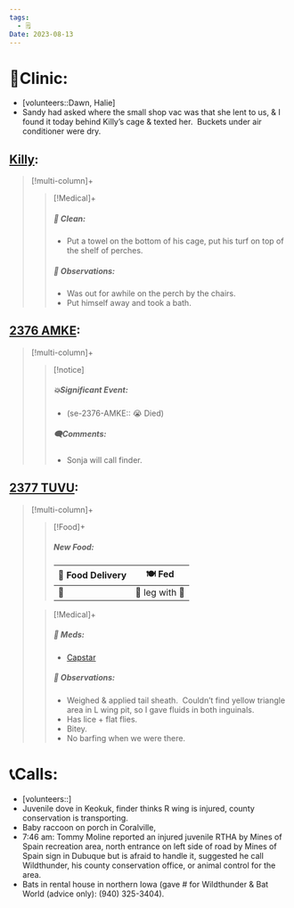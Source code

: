 ```yaml
---
tags:
  - 🗒️
Date: 2023-08-13
---
```


# 🏥Clinic:
- [volunteers::Dawn, Halie]
- Sandy had asked where the small shop vac was that she lent to us, & I found it today behind Killy’s cage & texted her.  Buckets under air conditioner were dry.

## [Killy](../RARE%20Birds/Ed%20Birds/Killy.md):
> [!multi-column]+
>
>> [!Medical]+
>>##### 🫧 Clean:
>> - Put a towel on the bottom of his cage, put his turf on top of the shelf of perches.
>>
>> ##### 🔭 Observations:
>> - Was out for awhile on the perch by the chairs. 
>> - Put himself away and took a bath. 

## [2376 AMKE](../RARE%20Birds/2376%20AMKE.md):
> [!multi-column]+
>
>> [!notice]
>> ##### 💥Significant Event:
>> - (se-2376-AMKE:: 😭 Died)
>>
>> ##### 🗨️Comments:
>> - Sonja will call finder.

## [2377 TUVU](../RARE%20Birds/2377%20TUVU.md):
> [!multi-column]+
>
>> [!Food]+
>> ##### New Food:
>> |🚚 Food Delivery| 🍽️ Fed|
>> |---|---|
>>|🫱|🐀 leg with 💊
>
>> [!Medical]+
>> ##### 💊 Meds:
>> - [Capstar](../Admin/Codes/Medication/Capstar.md)
>>
>> ##### 🔭 Observations:
>> - Weighed & applied tail sheath.  Couldn’t find yellow triangle area in L wing pit, so I gave fluids in both inguinals.
>> - Has lice + flat flies.
>> - Bitey. 
>> - No barfing when we were there.  

# 📞Calls:
- [volunteers::]
- Juvenile dove in Keokuk, finder thinks R wing is injured, county conservation is transporting.
- Baby raccoon on porch in Coralville, 
- 7:46 am: Tommy Moline reported an injured juvenile RTHA by Mines of Spain recreation area, north entrance on left side of road by Mines of Spain sign in Dubuque but is afraid to handle it, suggested he call Wildthunder, his county conservation office, or animal control for the area. 
- Bats in rental house in northern Iowa (gave # for Wildthunder & Bat World (advice only): (940) 325-3404).